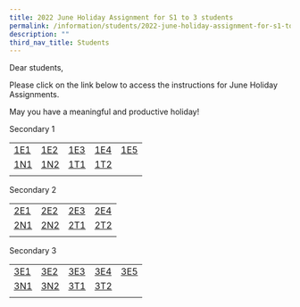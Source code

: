 ```yaml
---
title: 2022 June Holiday Assignment for S1 to 3 students
permalink: /information/students/2022-june-holiday-assignment-for-s1-to-3-students
description: ""
third_nav_title: Students
---
```

Dear students,  
  
Please click on the link below to access the instructions for June Holiday Assignments.  
  
May you have a meaningful and productive holiday!

Secondary 1

|      |      |      |      |      |
|----|------|------|------|------|
| [1E1](https://docs.google.com/document/d/1gyerVghkeeKXnW9xvxuCuT_xgDo1RJxpv-bvYuNnJjg/edit) | [1E2](https://docs.google.com/document/d/1sgyizBqAVsTvHD1PIpbg7A_1lqUy86KYsoGAF8_kEdk/edit) | [1E3](https://docs.google.com/document/d/1mWl6l67yJRbnpEXE7kXiqZYgLqvvq9AV1UwYtkQFEUA/edit) | [1E4](https://docs.google.com/document/d/1gSjlCOjYsqO-vhp-sN9IxtCXMipxMXOx3dsuFuP4NNU/edit) | [1E5](https://docs.google.com/document/d/1YDFStkQy4nz8-xr6g9r3sA7XDiADz7a4R_0kPI-4XNM/edit) |
| [1N1](https://docs.google.com/document/d/1daVgiAU8kaeHBebsDKttGQQ2iBwSCX2pdmGZT4FkWFs/edit) | [1N2](https://docs.google.com/document/d/1vgEE6wAp8p45FivnHtUj2OPgDaByMhKbQ2GCFYKHf18/edit) | [1T1](https://docs.google.com/document/d/16OQLaEkQeJhRlq07FtjX_uvhnFeapanQmKJZwKorjg0/edit) | [1T2](https://docs.google.com/document/d/15EY19U_q4Ah0nRQwH3KitEkhOn6FzElMMQxf4Jo_Eek/edit) |      |
| | | | | |

Secondary 2

|      |      |      |      |
|------|------|------|------|
| [2E1](https://docs.google.com/document/d/1vDGLTXPB1TnoHtjJRdZflbcekk9-nZTkmXPwFKpTFDM/edit) | [2E2](https://docs.google.com/document/d/1HiuyCc_VfegpKXLeHY6EctcZ8zWjmC48n39y6T3WBSQ/edit) | [2E3](https://docs.google.com/document/d/1zsPWMia7auc8sqzYMv8WaazUsLUmC-CkodFVtVZWteE/edit) | [2E4](https://docs.google.com/document/d/1x-olwun42sXmrNJT7EpN4mDUVWJddtRPr1ufHmMLBlQ/edit) |
| [2N1](https://docs.google.com/document/d/1t685Gpbu984PcKWU9qyQO6gRtUYSbVXzPaoxcZzBxbc/edit) | [2N2](https://docs.google.com/document/d/1qWkAvRz0jTrp-LW-ubVbDi6zev2TGpyrANCVoD5eNWY/edit) | [2T1](https://docs.google.com/document/d/1T-LmkgX0DjKjq3HTzpmVXIijU1ma5nxqqNnHUcZ3bzg/edit) | [2T2](https://docs.google.com/document/d/1vlX7EhzNKkOGHjMHX2m_WZ_CxNfC-cccRibBSY_Y1CY/edit) |
| | | | |

Secondary 3

|      |      |      |      |      |
|----|------|------|------|------|
| [3E1](https://docs.google.com/document/d/13Xk0nDF5QWwvZG6ZC015j3u1mD8Xxw87vEivr_9RcJc/edit) | [3E2](https://docs.google.com/document/d/1kyQAohlaYzfZCo7hBtDPQyclzu7MK8mZr0d-OHkceoM/edit) | [3E3](https://docs.google.com/document/d/1lRPNGgu9Xmy_Se401TyIZMtCHAyv_5vFzp6_hVW7qqk/edit) | [3E4](https://docs.google.com/document/d/1jGfRPqN4_TtpIqKTVaO-imoMXVqK2YFXQ_l43tpnx-U/edit) | [3E5](https://docs.google.com/document/d/1l30wVrbyKe5dJ3wQuoUytFX6IlS06ysNSuZ3V8u-B-4/edit) |
| [3N1](https://docs.google.com/document/d/1OHWHboNcxQdyRLyWVktMxZVhLzQ9Okm_B95QRNlH9Ho/edit) | [3N2](https://docs.google.com/document/d/1zRq2N9aUG_Oh0OKewID5dxMTAJKQAdeEl1B1HW1wprI/edit) | [3T1](https://docs.google.com/document/d/142euE2rUHdF2lO0PFAJy-vjSiMzYKFxwMrXzmUuPptI/edit) | [3T2](https://docs.google.com/document/d/1wX6_gGDFtJfBDAfMJhWEaEtWqlKw3dQw7uLhqu5DGe4/edit) |      |
| | | | | |
